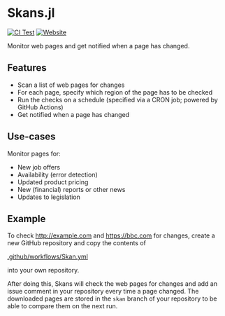 # Skans.jl

[![CI Test][ci-img]][ci-url]
[![Website][site-img]][site-url]

[ci-img]: https://github.com/rikhuijzer/Skans.jl/workflows/CI/badge.svg
[ci-url]: https://github.com/rikhuijzer/Skans.jl/actions?query=workflow%3ACI+branch%3Amain

[site-img]: https://img.shields.io/badge/Skans-website-blue.svg
[site-url]: https://poweranalyses.org

Monitor web pages and get notified when a page has changed.

## Features

- Scan a list of web pages for changes
- For each page, specify which region of the page has to be checked
- Run the checks on a schedule (specified via a CRON job; powered by GitHub Actions)
- Get notified when a page has changed

## Use-cases

Monitor pages for:

- New job offers
- Availability (error detection)
- Updated product pricing
- New (financial) reports or other news
- Updates to legislation

## Example

To check <http://example.com> and <https://bbc.com> for changes, create a new GitHub repository and copy the contents of

[.github/workflows/Skan.yml](https://github.com/rikhuijzer/Skans.jl/blob/main/.github/workflows/Skan.yml)

into your own repository.

After doing this, Skans will check the web pages for changes and add an issue comment in your repository every time a page changed.
The downloaded pages are stored in the `skan` branch of your repository to be able to compare them on the next run.


